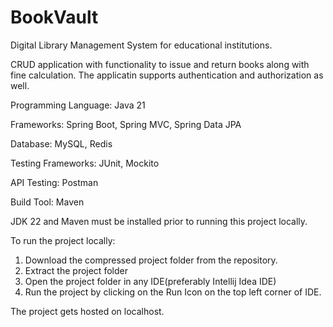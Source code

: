 # BookVault

Digital Library Management System for educational institutions.

CRUD application with functionality to issue and return books along with fine calculation. The applicatin supports authentication and authorization as well.

Programming Language: Java 21

Frameworks: Spring Boot, Spring MVC, Spring Data JPA

Database: MySQL, Redis

Testing Frameworks: JUnit, Mockito

API Testing: Postman

Build Tool: Maven

JDK 22 and Maven must be installed prior to running this project locally.

To run the project locally:
1. Download the compressed project folder from the repository.
2. Extract the project folder
3. Open the project folder in any IDE(preferably Intellij Idea IDE)
4. Run the project by clicking on the Run Icon on the top left corner of IDE.

The project gets hosted on localhost.
